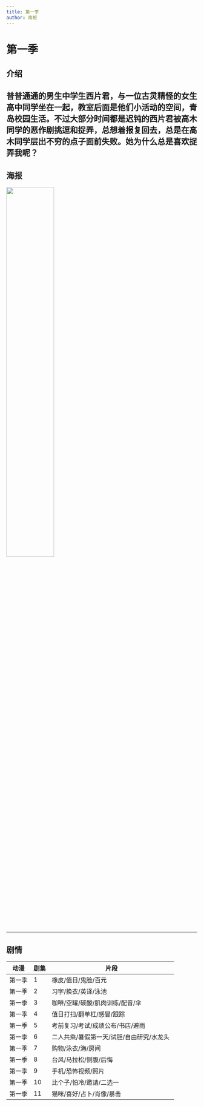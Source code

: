 ```yaml
---
title: 第一季
author: 南栀
---
```

# 第一季

## 介绍
**普普通通的男生中学生西片君，与一位古灵精怪的女生高中同学坐在一起，教室后面是他们小活动的空间，青岛校园生活。不过大部分时间都是迟钝的西片君被高木同学的恶作剧挑逗和捉弄，总想着报复回去，总是在高木同学层出不穷的点子面前失败。她为什么总是喜欢捉弄我呢？**
---

## 海报
<img src="https://images.weserv.nl/?url=https://article.biliimg.com/bfs/article/7b504381dab6e7796aba204e296121b7062ba82f.jpg" width="50%" height="50%"/>

---
## 剧情
| 动漫  | 剧集  | 片段                      |
|-----|-----|-------------------------|
| 第一季 | 1   | 橡皮/值日/鬼脸/百元             |
| 第一季 | 2   | 习字/换衣/英译/泳池             |
| 第一季 | 3   | 咖啡/空罐/碳酸/肌肉训练/配音/伞      |
| 第一季 | 4   | 值日打扫/翻单杠/感冒/跟踪          |
| 第一季 | 5   | 考前复习/考试/成绩公布/书店/避雨      |
| 第一季 | 6   | 二人共乘/暑假第一天/试胆/自由研究/水龙头  |
| 第一季 | 7   | 购物/泳衣/海/房间              |
| 第一季 | 8   | 台风/马拉松/侧腹/后悔            |
| 第一季 | 9   | 手机/恐怖视频/照片              |
| 第一季 | 10  | 比个子/怕冷/邀请/二选一           |
| 第一季 | 11  | 猫咪/喜好/占卜/肖像/暴击          |  

